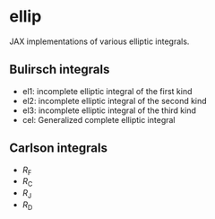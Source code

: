 # ellip

JAX implementations of various elliptic integrals. 

## Bulirsch integrals

* el1: incomplete elliptic integral of the first kind
* el2: incomplete elliptic integral of the second kind 
* el3: incomplete elliptic integral of the third kind
* cel: Generalized complete elliptic integral

## Carlson integrals

* $R_\mathrm{F}$
* $R_\mathrm{C}$
* $R_\mathrm{J}$
* $R_\mathrm{D}$
